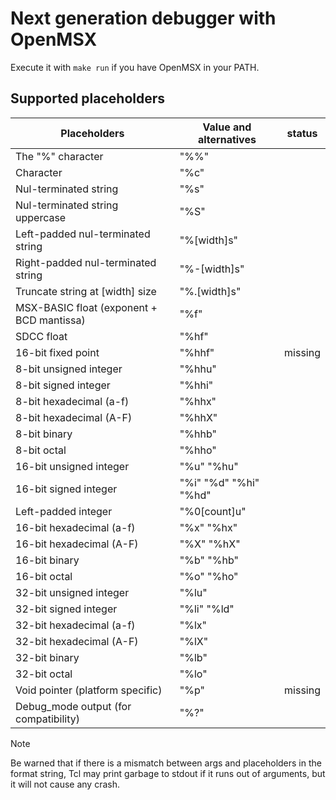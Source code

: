 # Next generation debugger with OpenMSX

Execute it with  `make run`  if you have OpenMSX in your PATH.

## Supported placeholders

| Placeholders                               |  Value and alternatives  |  status  |
| ------------------------------------------ | ------------------------ | -------- |
| The "%" character                          |                     "%%" |          |
| Character                                  |                     "%c" |          |
| Nul-terminated string                      |                     "%s" |          |
| Nul-terminated string uppercase            |                     "%S" |          |
| Left-padded nul-terminated string          |              "%[width]s" |          |
| Right-padded nul-terminated string         |             "%-[width]s" |          |
| Truncate string at [width] size            |             "%.[width]s" |          |
| MSX-BASIC float (exponent + BCD mantissa)  |                     "%f" |          |
| SDCC float                                 |                    "%hf" |          |
| 16-bit fixed point                         |                   "%hhf" | missing  |
| 8-bit unsigned integer                     |                   "%hhu" |          |
| 8-bit signed integer                       |                   "%hhi" |          |
| 8-bit hexadecimal (a-f)                    |                   "%hhx" |          |
| 8-bit hexadecimal (A-F)                    |                   "%hhX" |          |
| 8-bit binary                               |                   "%hhb" |          |
| 8-bit octal                                |                   "%hho" |          |
| 16-bit unsigned integer                    |               "%u" "%hu" |          |
| 16-bit signed integer                      |    "%i" "%d" "%hi" "%hd" |          |
| Left-padded integer                        |             "%0[count]u" |          |
| 16-bit hexadecimal (a-f)                   |               "%x" "%hx" |          |
| 16-bit hexadecimal (A-F)                   |               "%X" "%hX" |          |
| 16-bit binary                              |               "%b" "%hb" |          |
| 16-bit octal                               |               "%o" "%ho" |          |
| 32-bit unsigned integer                    |                    "%lu" |          |
| 32-bit signed integer                      |              "%li" "%ld" |          |
| 32-bit hexadecimal (a-f)                   |                    "%lx" |          |
| 32-bit hexadecimal (A-F)                   |                    "%lX" |          |
| 32-bit binary                              |                    "%lb" |          |
| 32-bit octal                               |                    "%lo" |          |
| Void pointer (platform specific)           |                     "%p" | missing  |
| Debug_mode output (for compatibility)      |                     "%?" |          |

> [!NOTE]
> Be warned that if there is a mismatch between args and placeholders in the format string, Tcl may print garbage to stdout if it runs out of arguments, but it will not cause any crash.
